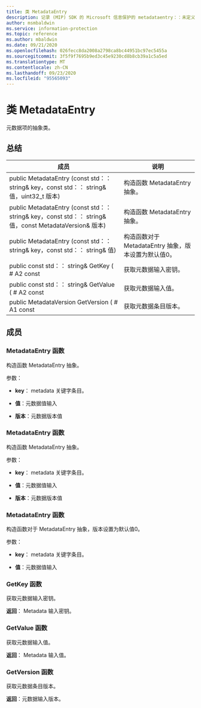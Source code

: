 ```yaml
---
title: 类 MetadataEntry
description: 记录 (MIP) SDK 的 Microsoft 信息保护的 metadataentry：：未定义的类。
author: msmbaldwin
ms.service: information-protection
ms.topic: reference
ms.author: mbaldwin
ms.date: 09/21/2020
ms.openlocfilehash: 026fecc8da2008a2798ca8bc44951bc97ec5455a
ms.sourcegitcommit: 3f5f9f7695b9ed3c45e9230cd8b8cb39a1c5a5ed
ms.translationtype: MT
ms.contentlocale: zh-CN
ms.lasthandoff: 09/23/2020
ms.locfileid: "95565093"
---
```

# <a name="class-metadataentry"></a>类 MetadataEntry 
元数据项的抽象类。
  
## <a name="summary"></a>总结
 成员                        | 说明                                
--------------------------------|---------------------------------------------
public MetadataEntry (const std：： string& key，const std：： string& 值，uint32_t 版本)   |  构造函数 MetadataEntry 抽象。
public MetadataEntry (const std：： string& key，const std：： string& 值，const MetadataVersion& 版本)   |  构造函数 MetadataEntry 抽象。
public MetadataEntry (const std：： string& key，const std：： string& 值)   |  构造函数对于 MetadataEntry 抽象，版本设置为默认值0。
public const std：： string& GetKey ( # A2 const  |  获取元数据输入密钥。
public const std：： string& GetValue ( # A2 const  |  获取元数据输入值。
public MetadataVersion GetVersion ( # A1 const  |  获取元数据条目版本。
  
## <a name="members"></a>成员
  
### <a name="metadataentry-function"></a>MetadataEntry 函数
构造函数 MetadataEntry 抽象。

参数：  
* **key**： metadata 关键字条目。 


* **值**：元数据值输入 


* **版本**：元数据版本值


  
### <a name="metadataentry-function"></a>MetadataEntry 函数
构造函数 MetadataEntry 抽象。

参数：  
* **key**： metadata 关键字条目。 


* **值**：元数据值输入 


* **版本**：元数据版本值


  
### <a name="metadataentry-function"></a>MetadataEntry 函数
构造函数对于 MetadataEntry 抽象，版本设置为默认值0。

参数：  
* **key**： metadata 关键字条目。 


* **值**：元数据值输入


  
### <a name="getkey-function"></a>GetKey 函数
获取元数据输入密钥。

  
**返回**： Metadata 输入密钥。
  
### <a name="getvalue-function"></a>GetValue 函数
获取元数据输入值。

  
**返回**： Metadata 输入值。
  
### <a name="getversion-function"></a>GetVersion 函数
获取元数据条目版本。

  
**返回**：元数据输入版本。